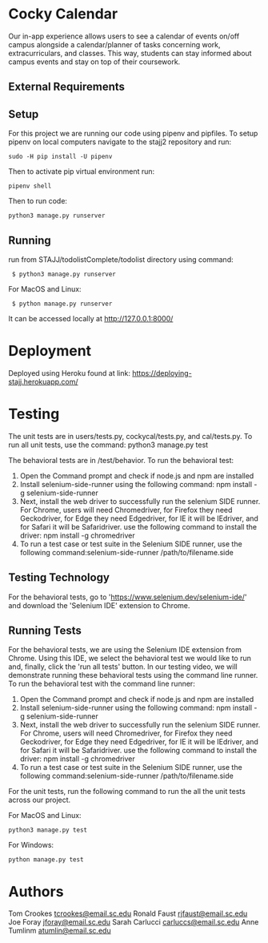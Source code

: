 # Cocky Calendar
Our in-app experience allows users to see a calendar of events on/off campus alongside a calendar/planner of tasks concerning work, extracurriculars, and classes. This way, students can stay informed about campus events and stay on top of their coursework.

## External Requirements


## Setup
For this project we are running our code using pipenv and pipfiles. 
To setup pipenv on local computers navigate to the stajj2 repository and run:
```
sudo -H pip install -U pipenv
```
Then to activate pip virtual environment run:
```
pipenv shell
```
Then to run code:
```
python3 manage.py runserver
```


## Running

run from STAJJ/todolistComplete/todolist directory using command:
```
 $ python3 manage.py runserver
 ```
For MacOS and Linux:
```
 $ python manage.py runserver
 ```
It can be accessed locally at http://127.0.0.1:8000/

# Deployment

Deployed using Heroku found at link:
https://deploying-stajj.herokuapp.com/

# Testing

The unit tests are in users/tests.py, cockycal/tests.py, and cal/tests.py.
To run all unit tests, use the command: python3 manage.py test 

The behavioral tests are in /test/behavior.
To run the behavioral test:
1. Open the Command prompt and check if node.js and npm are installed
2. Install selenium-side-runner using the following command: npm install -g selenium-side-runner
3. Next, install the web driver to successfully run the selenium SIDE runner. For Chrome, users will need Chromedriver, for Firefox they need Geckodriver, for Edge they need Edgedriver, for IE it will be IEdriver, and for Safari it will be Safaridriver. use the following command to install the driver: npm install -g chromedriver
4. To run a test case or test suite in the Selenium SIDE runner, use the following command:selenium-side-runner /path/to/filename.side


## Testing Technology

For the behavioral tests, go to 'https://www.selenium.dev/selenium-ide/' and download the 'Selenium IDE' extension to Chrome.

## Running Tests

For the behavioral tests, we are using the Selenium IDE extension from Chrome. Using this IDE, we select the behavioral test we would like to run and, finally, click the 'run all tests' button. In our testing video, we will demonstrate running these behavioral tests using the command line runner. 
To run the behavioral test with the command line runner:
1. Open the Command prompt and check if node.js and npm are installed
2. Install selenium-side-runner using the following command: npm install -g selenium-side-runner
3. Next, install the web driver to successfully run the selenium SIDE runner. For Chrome, users will need Chromedriver, for Firefox they need Geckodriver, for Edge they need Edgedriver, for IE it will be IEdriver, and for Safari it will be Safaridriver. use the following command to install the driver: npm install -g chromedriver
4. To run a test case or test suite in the Selenium SIDE runner, use the following command:selenium-side-runner /path/to/filename.side

For the unit tests, run the following command to run the all the unit tests across our project.

For MacOS and Linux:
```
python3 manage.py test
```
For Windows:
```
python manage.py test
```

# Authors

Tom Crookes tcrookes@email.sc.edu
Ronald Faust rjfaust@email.sc.edu
Joe Foray jforay@email.sc.edu
Sarah Carlucci carluccs@email.sc.edu
Anne Tumlinm atumlin@email.sc.edu
